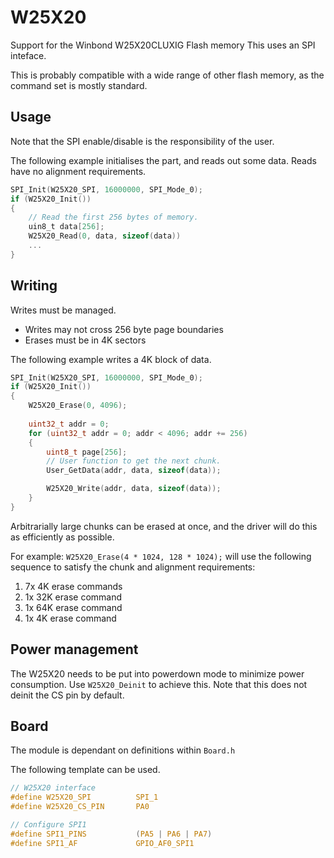 # W25X20
Support for the Winbond W25X20CLUXIG Flash memory
This uses an SPI inteface.

This is probably compatible with a wide range of other flash memory, as the command set is mostly standard.

## Usage
Note that the SPI enable/disable is the responsibility of the user.

The following example initialises the part, and reads out some data.
Reads have no alignment requirements.

```C
SPI_Init(W25X20_SPI, 16000000, SPI_Mode_0);
if (W25X20_Init())
{
    // Read the first 256 bytes of memory.
    uin8_t data[256];
    W25X20_Read(0, data, sizeof(data))
    ...
}
```

## Writing

Writes must be managed.
 * Writes may not cross 256 byte page boundaries
 * Erases must be in 4K sectors

The following example writes a 4K block of data.

```C
SPI_Init(W25X20_SPI, 16000000, SPI_Mode_0);
if (W25X20_Init())
{
    W25X20_Erase(0, 4096);
    
    uint32_t addr = 0;
    for (uint32_t addr = 0; addr < 4096; addr += 256)
    {
        uint8_t page[256];
        // User function to get the next chunk.
        User_GetData(addr, data, sizeof(data));

        W25X20_Write(addr, data, sizeof(data));
    }
}
```

Arbitrarially large chunks can be erased at once, and the driver will do this as efficiently as possible.

For example: `W25X20_Erase(4 * 1024, 128 * 1024);` will use the following sequence to satisfy the chunk and alignment requirements:
1. 7x 4K erase commands
2. 1x 32K erase command
3. 1x 64K erase command
4. 1x 4K erase command

## Power management

The W25X20 needs to be put into powerdown mode to minimize power consumption.
Use `W25X20_Deinit` to achieve this. Note that this does not deinit the CS pin by default.


## Board

The module is dependant on  definitions within `Board.h`

The following template can be used.

```C
// W25X20 interface
#define W25X20_SPI			SPI_1
#define W25X20_CS_PIN		PA0

// Configure SPI1
#define SPI1_PINS		    (PA5 | PA6 | PA7)
#define SPI1_AF				GPIO_AF0_SPI1
```